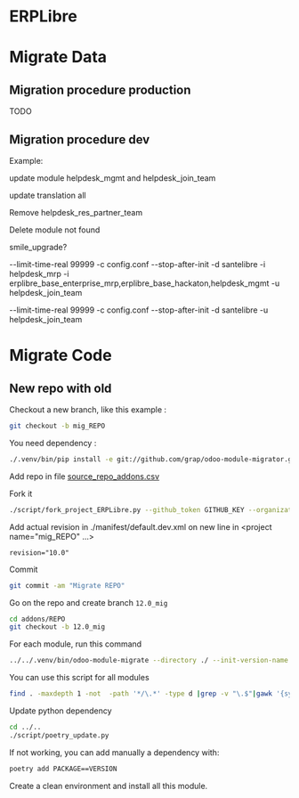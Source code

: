 # ERPLibre

# Migrate Data
## Migration procedure production

TODO

## Migration procedure dev

Example:

update module helpdesk_mgmt and helpdesk_join_team

update translation all

Remove helpdesk_res_partner_team

Delete module not found

smile_upgrade?

--limit-time-real 99999 -c config.conf --stop-after-init -d santelibre -i helpdesk_mrp -i erplibre_base_enterprise_mrp,erplibre_base_hackaton,helpdesk_mgmt -u helpdesk_join_team

--limit-time-real 99999 -c config.conf --stop-after-init -d santelibre  -u helpdesk_join_team

# Migrate Code
## New repo with old 
Checkout a new branch, like this example :
```bash
git checkout -b mig_REPO
```

You need dependency : 
```bash
./.venv/bin/pip install -e git://github.com/grap/odoo-module-migrator.git#egg=odoo-module-migrator
```

Add repo in file [source_repo_addons.csv](../source_repo_addons.csv)

Fork it
```bash
./script/fork_project_ERPLibre.py --github_token GITHUB_KEY --organization NAME
```

Add actual revision in ./manifest/default.dev.xml on new line in <project name="mig_REPO" ...>
```
revision="10.0"
```

Commit
```bash
git commit -am "Migrate REPO"
```

Go on the repo and create branch `12.0_mig`
```bash
cd addons/REPO
git checkout -b 12.0_mig
```

For each module, run this command
```bash
../../.venv/bin/odoo-module-migrate --directory ./ --init-version-name 10.0 --target-version-name 12.0 --modules module_name
```
You can use this script for all modules
```bash
find . -maxdepth 1 -not  -path '*/\.*' -type d |grep -v "\.$"|gawk '{system("../../.venv/bin/odoo-module-migrate -ll DEBUG --directory ./ --init-version-name 8.0 --target-version-name 12.0 -m "$1)}'
```

Update python dependency
```bash
cd ../..
./script/poetry_update.py
```
If not working, you can add manually a dependency with:
```bash
poetry add PACKAGE==VERSION
```

Create a clean environment and install all this module.
